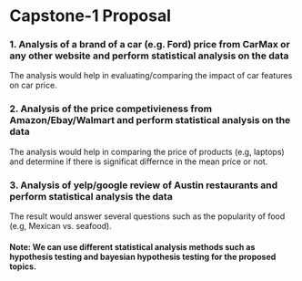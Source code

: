 # Capstone-1 Proposal

###  1. Analysis of a brand of a car (e.g. Ford) price from CarMax or any other website and perform statistical analysis on the data 

The analysis would help in evaluating/comparing the impact of car features on car price. 

###  2. Analysis of the price competivieness from Amazon/Ebay/Walmart and perform statistical analysis on the data

The analysis would help in comparing the price of products (e.g, laptops) and determine if 
there is significat differnce in the mean price or not.

###  3. Analysis of yelp/google review of Austin restaurants and perform statistical analysis the data

The result would answer several questions such as the popularity of food (e.g, Mexican vs. seafood).
    


#### Note: We can use different statistical analysis methods such as hypothesis testing and bayesian hypothesis testing for the proposed topics.

